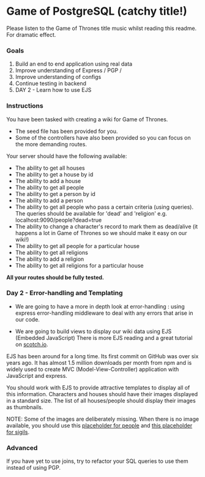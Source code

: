 # Game of PostgreSQL (catchy title!)

Please listen to the Game of Thrones title music whilst reading this readme. For dramatic effect. 


### Goals

1. Build an end to end application using real data
2. Improve understanding of Express / PGP / 
3. Improve understanding of configs
4. Continue testing in backend
5. DAY 2 - Learn how to use EJS  


### Instructions

You have been tasked with creating a wiki for Game of Thrones. 
- The seed file has been provided for you. 
- Some of the controllers have also been provided so you can focus on the more demanding routes.

Your server should have the following available: 

- The ability to get all houses
- The ability to get a house by id
- The ability to add a house
- The ability to get all people
- The ability to get a person by id
- The ability to add a person
- The ability to get all people who pass a certain criteria (using queries). The queries should be available for 'dead' and 'religion'  e.g.  localhost:9090/people?dead=true 
- The ability to change a character's record to mark them as dead/alive (it happens a lot in Game of Thrones so we should make it easy on our wiki!)
- The ability to get all people for a particular house
- The ability to get all religions
- The ability to add a religion
- The ability to get all religions for a particular house

**All your routes should be fully tested.**


### Day 2 - Error-handling and Templating

* We are going to have a more in depth look at error-handling : using express error-handling middleware to deal with any errors that arise in our code.

* We are going to build views to display our wiki data using EJS (Embedded JavaScript) There is more EJS reading and a great tutorial on [scotch.io](https://scotch.io/tutorials/use-ejs-to-template-your-node-application).

EJS has been around for a long time. Its first commit on GitHub was over six years ago. It has almost 1.5 million downloads per month from npm and is widely used to create MVC (Model-View-Controller) application with JavaScript and express.

You should work with EJS to provide attractive templates to display all of this information. Characters and houses should have their images displayed in a standard size. The list of all houses/people should display their images as thumbnails. 

NOTE: Some of the images are deliberately missing. When there is no image available, you should use this [placeholder for people](http://vignette4.wikia.nocookie.net/gameofthrones/images/9/92/Faceless_Men_Histories_%26_Lore.png/revision/latest?cb=20160313030358) and [this placeholder for sigils](http://2.media.collegehumor.cvcdn.com/51/64/7692441a5ecc5bfc1b3925fd1cb2a98b-game-of-thrones-sigil-for-house-bluth.jpg). 


### Advanced

If you have yet to use joins, try to refactor your SQL queries to use them instead of using PGP.

